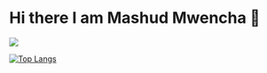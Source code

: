 # Hi there I am Mashud Mwencha 👋

<picture>
  <source
    srcset="https://github-readme-stats.vercel.app/api?username=mashudmwencha&show_icons=true&theme=dark"
    media="(prefers-color-scheme: dark)"
  />
  <source
    srcset="https://github-readme-stats.vercel.app/api?username=anuraghazra&show_icons=true"
    media="(prefers-color-scheme: light), (prefers-color-scheme: no-preference)"
  />
  <img src="https://github-readme-stats.vercel.app/api?username=anuraghazra&show_icons=true" />
</picture>

[![Top Langs](https://github-readme-stats.vercel.app/api/top-langs/?username=mashudmwencha&layout=donut-vertical)](https://github.com/anuraghazra/github-readme-stats)

